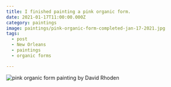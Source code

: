 ```yaml
---
title: I finished painting a pink organic form.
date: 2021-01-17T11:00:00.000Z
category: paintings
image: paintings/pink-organic-form-completed-jan-17-2021.jpg
tags:
  - post 
  - New Orleans
  - paintings
  - organic forms

---
```


![pink organic form painting by David Rhoden](/static/img/paintings/pink-organic-form-completed-jan-17-2021.jpg "pink organic form painting by David Rhoden")

